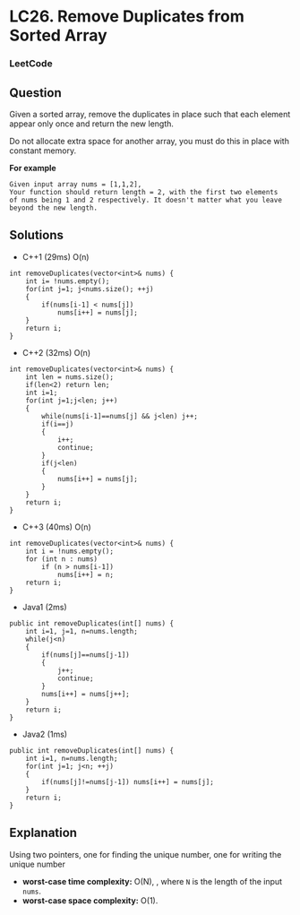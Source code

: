 # LC26. Remove Duplicates from Sorted Array

### LeetCode

## Question

Given a sorted array, remove the duplicates in place such that each element appear only once and return the new length.

Do not allocate extra space for another array, you must do this in place with constant memory.

**For example**

```
Given input array nums = [1,1,2],
Your function should return length = 2, with the first two elements of nums being 1 and 2 respectively. It doesn't matter what you leave beyond the new length.
```

## Solutions

* C++1 (29ms) O(n)
```
int removeDuplicates(vector<int>& nums) {
    int i= !nums.empty();
    for(int j=1; j<nums.size(); ++j)
    {
        if(nums[i-1] < nums[j]) 
            nums[i++] = nums[j];
    }
    return i;
}
```

* C++2 (32ms) O(n)
```
int removeDuplicates(vector<int>& nums) {
    int len = nums.size();
    if(len<2) return len;
    int i=1;
    for(int j=1;j<len; j++)
    {
        while(nums[i-1]==nums[j] && j<len) j++;
        if(i==j)
        {
            i++;
            continue;
        }
        if(j<len)
        {
            nums[i++] = nums[j];
        }
    }
    return i;
}
```

* C++3 (40ms) O(n)
```
int removeDuplicates(vector<int>& nums) {
    int i = !nums.empty();
    for (int n : nums)
        if (n > nums[i-1])
            nums[i++] = n;
    return i;
}
```

* Java1 (2ms)
```
public int removeDuplicates(int[] nums) {
    int i=1, j=1, n=nums.length;
    while(j<n)
    {
        if(nums[j]==nums[j-1]) 
        {
            j++;
            continue;
        }
        nums[i++] = nums[j++];
    }
    return i;
}
```

* Java2 (1ms)
```
public int removeDuplicates(int[] nums) {
    int i=1, n=nums.length;
    for(int j=1; j<n; ++j)
    {
        if(nums[j]!=nums[j-1]) nums[i++] = nums[j];
    }
    return i;
}
```

## Explanation

Using two pointers, one for finding the unique number, one for writing the unique number

* **worst-case time complexity:** O(N), , where `N` is the length of the input `nums`.
* **worst-case space complexity:** O(1).
